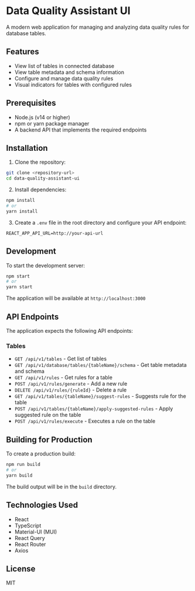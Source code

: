 # Data Quality Assistant UI

A modern web application for managing and analyzing data quality rules for database tables.

## Features

- View list of tables in connected database
- View table metadata and schema information
- Configure and manage data quality rules
- Visual indicators for tables with configured rules

## Prerequisites

- Node.js (v14 or higher)
- npm or yarn package manager
- A backend API that implements the required endpoints

## Installation

1. Clone the repository:
```bash
git clone <repository-url>
cd data-quality-assistant-ui
```

2. Install dependencies:
```bash
npm install
# or
yarn install
```

3. Create a `.env` file in the root directory and configure your API endpoint:
```
REACT_APP_API_URL=http://your-api-url
```

## Development

To start the development server:

```bash
npm start
# or
yarn start
```

The application will be available at `http://localhost:3000`

## API Endpoints

The application expects the following API endpoints:

### Tables
- `GET /api/v1/tables` - Get list of tables
- `GET /api/v1/database/tables/{tableName}/schema` - Get table metadata and schema
- `GET /api/v1/rules` - Get rules for a table
- `POST /api/v1/rules/generate` - Add a new rule
- `DELETE /api/v1/rules/{ruleId}` - Delete a rule
- `GET /api/v1/tables/{tableName}/suggest-rules` - Suggests rule for the table
- `POST /api/v1/tables/{tableName}/apply-suggested-rules` - Apply suggested rule on the table
- `POST /api/v1/rules/execute` - Executes a rule on the table

## Building for Production

To create a production build:

```bash
npm run build
# or
yarn build
```

The build output will be in the `build` directory.

## Technologies Used

- React
- TypeScript
- Material-UI (MUI)
- React Query
- React Router
- Axios

## License

MIT 